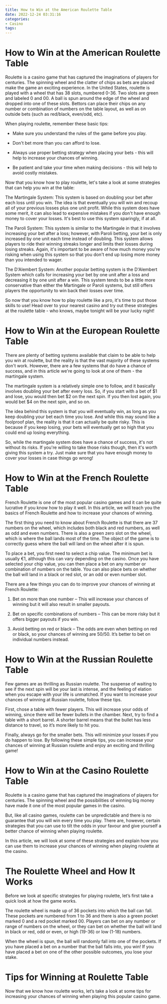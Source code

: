 ```yaml
---
title: How to Win at the American Roulette Table
date: 2022-12-24 03:31:16
categories:
- Casino
tags:
---
```



#  How to Win at the American Roulette Table

Roulette is a casino game that has captured the imaginations of players for centuries. The spinning wheel and the clatter of chips as bets are placed make the game an exciting experience. In the United States, roulette is played with a wheel that has 38 slots, numbered 0-36. Two slots are green and labeled 0 and 00. A ball is spun around the edge of the wheel and dropped into one of these slots. Bettors can place their chips on any number or combination of numbers on the table layout, as well as on outside bets (such as red/black, even/odd, etc).

When playing roulette, remember these basic tips:

* Make sure you understand the rules of the game before you play.

* Don't bet more than you can afford to lose.

* Always use proper betting strategy when placing your bets - this will help to increase your chances of winning.

* Be patient and take your time when making decisions - this will help to avoid costly mistakes.

Now that you know how to play roulette, let's take a look at some strategies that can help you win at the table:

The Martingale System: This system is based on doubling your bet after each loss until you win. The idea is that eventually you will win and recoup all of your previous losses plus one unit profit. While this system does have some merit, it can also lead to expensive mistakes if you don't have enough money to cover your losses. It's best to use this system sparingly, if at all.

The Paroli System: This system is similar to the Martingale in that it involves increasing your bet after a loss; however, with Paroli betting, your bet is only increased by one unit each time instead of doubling. This system allows players to ride their winning streaks longer and limits their losses during losing streaks. Again, it's important to be aware of how much money you're risking when using this system so that you don't end up losing more money than you intended to wager.

The D'Alembert System: Another popular betting system is the D'Alembert System which calls for increasing your bet by one unit after a loss and decreasing it by one unit after a win. This system tends to be a little more conservative than either the Martingale or Paroli systems, but still offers players the opportunity to win back their losses over time.



  So now that you know how to play roulette like a pro, it's time to put those skills to use! Head over to your nearest casino and try out these strategies at the roulette table - who knows, maybe tonight will be your lucky night!

#  How to Win at the European Roulette Table

There are plenty of betting systems available that claim to be able to help you win at roulette, but the reality is that the vast majority of these systems don't work. However, there are a few systems that do have a chance of success, and in this article we're going to look at one of them - the martingale system.

The martingale system is a relatively simple one to follow, and it basically involves doubling your bet after every loss. So, if you start with a bet of $1 and lose, you would then bet $2 on the next spin. If you then lost again, you would bet $4 on the next spin, and so on.

The idea behind this system is that you will eventually win, as long as you keep doubling your bet each time you lose. And while this may sound like a foolproof plan, the reality is that it can actually be quite risky. This is because if you keep losing, your bets will eventually get so high that you could end up losing everything.

So, while the martingale system does have a chance of success, it's not without its risks. If you're willing to take those risks though, then it's worth giving this system a try. Just make sure that you have enough money to cover your losses in case things go wrong!

#  How to Win at the French Roulette Table

French Roulette is one of the most popular casino games and it can be quite lucrative if you know how to play it well. In this article, we will teach you the basics of French Roulette and how to increase your chances of winning.

The first thing you need to know about French Roulette is that there are 37 numbers on the wheel, which includes both black and red numbers, as well as odd and even numbers. There is also a green zero slot on the wheel, which is where the ball lands most of the time. The object of the game is to correctly guess where the ball will land on the wheel after it is spun.

To place a bet, you first need to select a chip value. The minimum bet is usually €1, although this can vary depending on the casino. Once you have selected your chip value, you can then place a bet on any number or combination of numbers on the table. You can also place bets on whether the ball will land in a black or red slot, or an odd or even number slot.

There are a few things you can do to improve your chances of winning at French Roulette:

1) Bet on more than one number – This will increase your chances of winning but it will also result in smaller payouts.

2) Bet on specific combinations of numbers – This can be more risky but it offers bigger payouts if you win.

3) Avoid betting on red or black – The odds are even when betting on red or black, so your chances of winning are 50/50. It’s better to bet on individual numbers instead.

#  How to Win at the Russian Roulette Table

Few games are as thrilling as Russian roulette. The suspense of waiting to see if the next spin will be your last is intense, and the feeling of elation when you escape with your life is unmatched. If you want to increase your chances of winning at Russian roulette, follow these tips.

First, chose a table with fewer players. This will increase your odds of winning, since there will be fewer bullets in the chamber. Next, try to find a table with a short barrel. A shorter barrel means that the bullet has less distance to travel, so it’s more likely to hit you.

Finally, always go for the smaller bets. This will minimize your losses if you do happen to lose. By following these simple tips, you can increase your chances of winning at Russian roulette and enjoy an exciting and thrilling game!

#  How to Win at the Casino Roulette Table

Roulette is a casino game that has captured the imaginations of players for centuries. The spinning wheel and the possibilities of winning big money have made it one of the most popular games in the casino.

But, like all casino games, roulette can be unpredictable and there is no guarantee that you will win every time you play. There are, however, certain strategies that you can use to tilt the odds in your favour and give yourself a better chance of winning when playing roulette.

In this article, we will look at some of these strategies and explain how you can use them to increase your chances of winning when playing roulette at the casino.

# The Roulette Wheel and How It Works

Before we look at specific strategies for playing roulette, let’s first take a quick look at how the game works.

The roulette wheel is made up of 36 pockets into which the ball can fall. These pockets are numbered from 1 to 36 and there is also a green pocket marked 0 and a red pocket marked 00. Players can bet on any number or range of numbers on the wheel, or they can bet on whether the ball will land in black or red, odd or even, or high (19-36) or low (1-18) numbers.

When the wheel is spun, the ball will randomly fall into one of the pockets. If you have placed a bet on a number that the ball falls into, you win! If you have placed a bet on one of the other possible outcomes, you lose your stake.

# Tips for Winning at Roulette Table

Now that we know how roulette works, let’s take a look at some tips for increasing your chances of winning when playing this popular casino game.